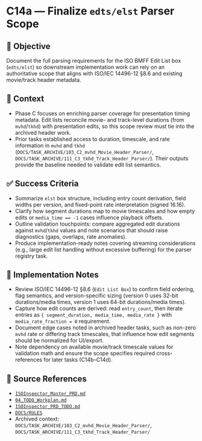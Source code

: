 # C14a — Finalize `edts/elst` Parser Scope

## 🎯 Objective

Document the full parsing requirements for the ISO BMFF Edit List box (`edts/elst`) so downstream implementation work can rely on an authoritative scope that aligns with ISO/IEC 14496-12 §8.6 and existing movie/track header metadata.

## 🧩 Context

- Phase C focuses on enriching parser coverage for presentation timing metadata. Edit lists reconcile movie- and track-level durations (from `mvhd`/`tkhd`) with presentation edits, so this scope review must tie into the archived header work.
- Prior tasks established access to duration, timescale, and rate information in `mvhd` and `tkhd` (`DOCS/TASK_ARCHIVE/103_C2_mvhd_Movie_Header_Parser/`, `DOCS/TASK_ARCHIVE/111_C3_tkhd_Track_Header_Parser/`). Their outputs provide the baseline needed to validate edit list semantics.

## ✅ Success Criteria

- Summarize `elst` box structure, including entry count derivation, field widths per version, and fixed-point rate interpretation (signed 16.16).
- Clarify how segment durations map to movie timescales and how empty edits or `media_time == -1` cases influence playback offsets.
- Outline validation touchpoints: compare aggregated edit durations against `mvhd`/`tkhd` values and note scenarios that should raise diagnostics (gaps, overlaps, rate anomalies).
- Produce implementation-ready notes covering streaming considerations (e.g., large edit list handling without excessive
  buffering) for the parser registry task.

## 🔧 Implementation Notes

- Review ISO/IEC 14496-12 §8.6 (`Edit List Box`) to confirm field ordering, flag semantics, and version-specific sizing (version 0 uses 32-bit durations/media times, version 1 uses 64-bit durations/media times).
- Capture how edit counts are derived: read `entry_count`, then iterate entries as `{ segment_duration, media_time, media_rate }` with `media_rate_fraction = 0` requirement.
- Document edge cases noted in archived header tasks, such as non-zero `mvhd` rate or differing track timescales, that influence how edit segments should be normalized for UI/export.
- Note dependency on available movie/track timescale values for validation math and ensure the scope specifies required
  cross-references for later tasks (C14b–C14d).

## 🧠 Source References

- [`ISOInspector_Master_PRD.md`](../AI/ISOViewer/ISOInspector_PRD_Full/ISOInspector_Master_PRD.md)
- [`04_TODO_Workplan.md`](../AI/ISOInspector_Execution_Guide/04_TODO_Workplan.md)
- [`ISOInspector_PRD_TODO.md`](../AI/ISOViewer/ISOInspector_PRD_TODO.md)
- [`DOCS/RULES`](../RULES)
- Archived context: `DOCS/TASK_ARCHIVE/103_C2_mvhd_Movie_Header_Parser/`, `DOCS/TASK_ARCHIVE/111_C3_tkhd_Track_Header_Parser/`
